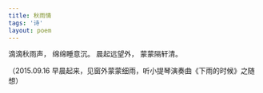 ```yaml
---
title: 秋雨情
tags: '诗'
layout: poem
---
```


滴滴秋雨声，
绵绵睡意沉。
晨起远望外，
蒙蒙隔轩清。

（2015.09.16 早晨起来，见窗外蒙蒙细雨，听小提琴演奏曲《下雨的时候》之随想）

